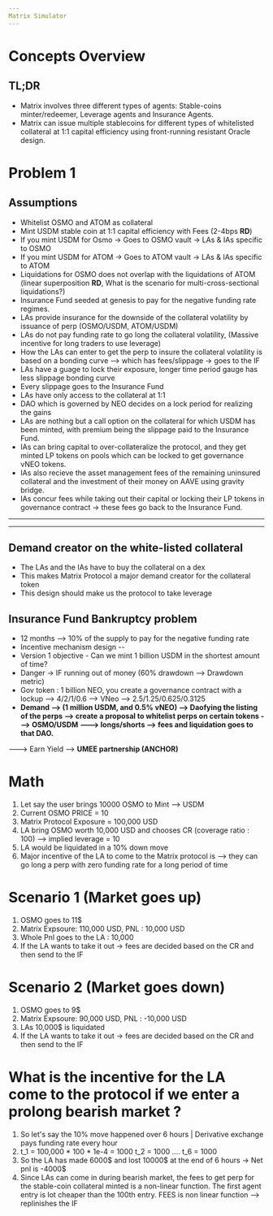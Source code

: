 ```yaml
---
Matrix Simulator
---
```


# Concepts Overview

## TL;DR

- Matrix involves three different types of agents: Stable-coins minter/redeemer, Leverage agents and Insurance Agents.
- Matrix can issue multiple stablecoins for different types of whitelisted collateral at 1:1 capital efficiency using front-running resistant Oracle design.

# Problem 1

## Assumptions

- Whitelist OSMO and ATOM as collateral
- Mint USDM stable coin at 1:1 capital efficiency with Fees (2-4bps **RD**)
- If you mint USDM for Osmo -> Goes to OSMO vault -> LAs & IAs specific to OSMO
- If you mint USDM for ATOM -> Goes to ATOM vault -> LAs & IAs specific to ATOM
- Liquidations for OSMO does not overlap with the liquidations of ATOM (linear superposition **RD**, What is the scenario for multi-cross-sectional liquidations?)
- Insurance Fund seeded at genesis to pay for the negative funding rate regimes.
- LAs provide insurance for the downside of the collateral volatility by issuance of perp (OSMO/USDM, ATOM/USDM)
- LAs do not pay funding rate to go long the collateral volatility, (Massive incentive for long traders to use leverage)
- How the LAs can enter to get the perp to insure the collateral volatility is based on a bonding curve --> which has fees/slippage -> goes to the IF
- LAs have a guage to lock their exposure, longer time period gauge has less slippage bonding curve
- Every slippage goes to the Insurance Fund
- LAs have only access to the collateral at 1:1
- DAO which is governed by NEO decides on a lock period for realizing the gains
- LAs are nothing but a call option on the collateral for which USDM has been minted, with premium being the slippage paid to the Insurance Fund.
- IAs can bring capital to over-collateralize the protocol, and they get minted LP tokens on pools which can be locked to get governance vNEO tokens.
- IAs also recieve the asset management fees of the remaining uninsured collateral and the investment of their money on AAVE using gravity bridge.
- IAs concur fees while taking out their capital or locking their LP tokens in governance contract -> these fees go back to the Insurance Fund.

---------------------------------------------------------------------------------------------------------------------------------------------------------------------------
---------------------------------------------------------------------------------------------------------------------------------------------------------------------------
## Demand creator on the white-listed collateral
- The LAs and the IAs have to buy the collateral on a dex
- This makes Matrix Protocol a major demand creator for the collateral token
- This design should make us the protocol to take leverage 

## Insurance Fund Bankruptcy problem
- 12 months --> 10% of the supply to pay for the negative funding rate 
- Incentive mechanism design --
- Version 1 objective - Can we mint 1 billion USDM in the shortest amount of time?
- Danger -> IF running out of money (60% drawdown --> Drawdown metric)
- Gov token : 1 billion NEO, you create a governance contract with a lockup --> 4/2/1/0.6 --> VNeo --> 2.5/1.25/0.625/0.3125
- **Demand --> (1 million USDM, and 0.5% vNEO) --> Daofying the listing of the perps --> create a proposal to whitelist perps on certain tokens ---> OSMO/USDM ---> longs/shorts --> fees and liquidation goes to that DAO.** 

---> Earn Yield --> **UMEE partnership (ANCHOR)**

# Math
1. Let say the user brings 10000 OSMO to Mint —> USDM 
2. Current OSMO PRICE = 10
3. Matrix Protocol Exposure = 100,000 USD 
4. LA bring OSMO worth 10,000 USD and chooses CR (coverage ratio : 100) --> implied leverage = 10
5. LA would be liquidated in a 10% down move 
6. Major incentive of the LA to come to the Matrix protocol is —> they can go long a perp with zero funding rate for a long period of time

# Scenario 1 (Market goes up)

1. OSMO goes to 11$
2. Matrix Expsoure: 110,000 USD, PNL : 10,000 USD
3. Whole Pnl goes to the LA : 10,000 
4. If the LA wants to take it out -> fees are decided based on the CR and then send to the IF

# Scenario 2 (Market goes down)

1. OSMO goes to 9$
2. Matrix Expsoure: 90,000 USD, PNL : -10,000 USD
3. LAs 10,000$ is liquidated 
4. If the LA wants to take it out -> fees are decided based on the CR and then send to the IF

# What is the incentive for the LA come to the protocol if we enter a prolong bearish market ?

1. So let's say the 10% move happened over 6 hours | Derivative exchange pays funding rate every hour
2. t_1 = 100,000 * 100 * 1e-4 = 1000
   t_2 = 1000
   ….
   t_6 = 1000
3. So the LA has made 6000$ and lost 10000$ at the end of 6 hours -> Net pnl is -4000$
4. Since LAs can come in during bearish market, the fees to get perp for the stable-coin collateral minted is a non-linear function. The first agent entry is lot cheaper than the 100th entry. FEES is non linear function —> replinishes the IF





